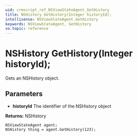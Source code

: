 ```yaml
---
uid: crmscript_ref_NSViewStateAgent_GetHistory
title: NSHistory GetHistory(Integer historyId);
intellisense: NSViewStateAgent.GetHistory
keywords: NSViewStateAgent, GetHistory
so.topic: reference
---
```


# NSHistory GetHistory(Integer historyId);

Gets an NSHistory object.

## Parameters

* **historyId** The identifier of the NSHistory object

**Returns:** NSHistory

```crmscript
NSViewStateAgent agent;
NSHistory thing = agent.GetHistory(123);
```

